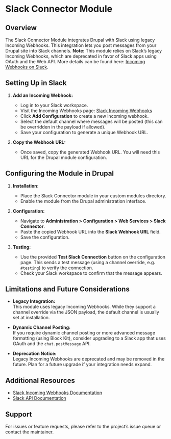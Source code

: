 # Slack Connector Module

## Overview

The Slack Connector Module integrates Drupal with Slack using legacy Incoming Webhooks. This integration lets you post messages from your Drupal site into Slack channels. **Note:** This module relies on Slack’s legacy Incoming Webhooks, which are deprecated in favor of Slack apps using OAuth and the Web API. More details can be found here: [Incoming Webhooks on Slack](https://makehaven.slack.com/marketplace/A0F7XDUAZ-incoming-webhooks).

## Setting Up in Slack

1. **Add an Incoming Webhook:**
   - Log in to your Slack workspace.
   - Visit the Incoming Webhooks page: [Slack Incoming Webhooks](https://makehaven.slack.com/marketplace/A0F7XDUAZ-incoming-webhooks)
   - Click **Add Configuration** to create a new incoming webhook.
   - Select the default channel where messages will be posted (this can be overridden in the payload if allowed).
   - Save your configuration to generate a unique Webhook URL.

2. **Copy the Webhook URL:**
   - Once saved, copy the generated Webhook URL. You will need this URL for the Drupal module configuration.

## Configuring the Module in Drupal

1. **Installation:**
   - Place the Slack Connector module in your custom modules directory.
   - Enable the module from the Drupal administration interface.

2. **Configuration:**
   - Navigate to **Administration > Configuration > Web Services > Slack Connector**.
   - Paste the copied Webhook URL into the **Slack Webhook URL** field.
   - Save the configuration.

3. **Testing:**
   - Use the provided **Test Slack Connection** button on the configuration page. This sends a test message (using a channel override, e.g. `#testing`) to verify the connection.
   - Check your Slack workspace to confirm that the message appears.

## Limitations and Future Considerations

- **Legacy Integration:**  
  This module uses legacy Incoming Webhooks. While they support a channel override via the JSON payload, the default channel is usually set at installation.
  
- **Dynamic Channel Posting:**  
  If you require dynamic channel posting or more advanced message formatting (using Block Kit), consider upgrading to a Slack app that uses OAuth and the `chat.postMessage` API.

- **Deprecation Notice:**  
  Legacy Incoming Webhooks are deprecated and may be removed in the future. Plan for a future upgrade if your integration needs expand.

## Additional Resources

- [Slack Incoming Webhooks Documentation](https://api.slack.com/incoming-webhooks)
- [Slack API Documentation](https://api.slack.com)

## Support

For issues or feature requests, please refer to the project’s issue queue or contact the maintainer.


